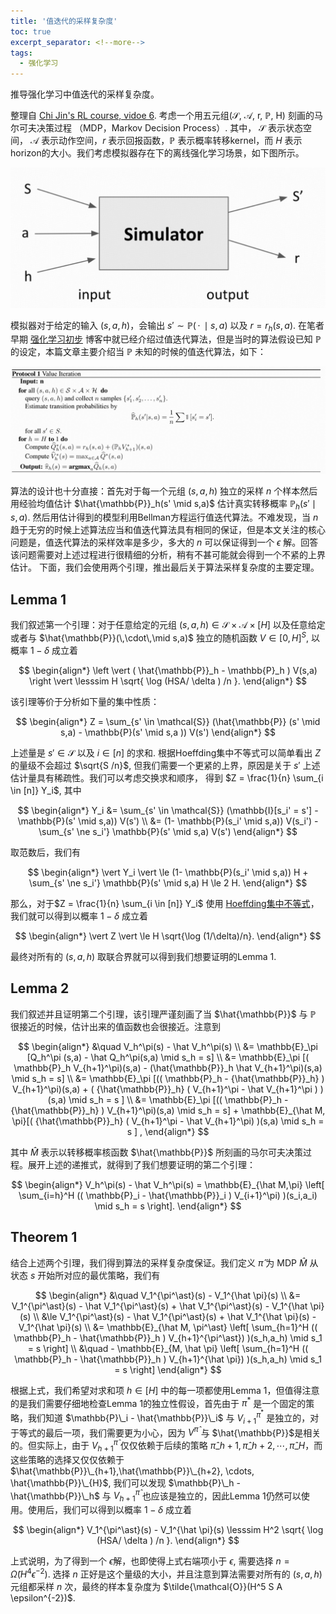 ```yaml
---
title: '值迭代的采样复杂度'
toc: true
excerpt_separator: <!--more-->
tags: 		
  - 强化学习
---
```


推导强化学习中值迭代的采样复杂度。

<!--more-->

整理自 [Chi Jin's RL course, vidoe 6](https://sites.google.com/view/cjin/teaching/ece524).
考虑一个用五元组($\mathcal{S}$, $\mathcal{A}$, r, $\mathbb{P}$, H) 刻画的马尔可夫决策过程 （MDP，Markov Decision Process）. 其中，  $\mathcal{S}$ 表示状态空间， $\mathcal{A}$ 表示动作空间，$r$ 表示回报函数，$\mathbb{P}$ 表示概率转移kernel，而 $H$ 表示horizon的大小。我们考虑模拟器存在下的离线强化学习场景，如下图所示。


![Sim](/images/posts/VI/Sim.png)

模拟器对于给定的输入 $(s,a,h)$，会输出 $s' \sim \mathbb{P}(\,\cdot\, \mid s,a)$ 以及 $r = r_h(s,a)$. 
在笔者早期 [强化学习初步](https://truenobility303.github.io/RL/) 博客中就已经介绍过值迭代算法，但是当时的算法假设已知 $\mathbb{P}$ 的设定，本篇文章主要介绍当 $\mathbb{P}$  未知的时候的值迭代算法，如下：

![VIAlg](/images/posts/VI/VIAlg.png)

算法的设计也十分直接：首先对于每一个元组 $(s,a,h)$ 独立的采样 $n$ 个样本然后用经验均值估计 $\hat{\mathbb{P}}_h(s' \mid s,a)$ 估计真实转移概率 $\mathbb{P}_h(s' \mid s,a)$. 然后用估计得到的模型利用Bellman方程运行值迭代算法。不难发现，当 $n$ 趋于无穷的时候上述算法应当和值迭代算法具有相同的保证，但是本文关注的核心问题是，值迭代算法的采样效率是多少，多大的 $n$ 可以保证得到一个 $\epsilon$ 解。回答该问题需要对上述过程进行很精细的分析，稍有不甚可能就会得到一个不紧的上界估计。 下面，我们会使用两个引理，推出最后关于算法采样复杂度的主要定理。

## Lemma 1

我们叙述第一个引理：对于任意给定的元组 $(s,a,h) \in \mathcal{S} \times \mathcal{A} \times [H]$ 以及任意给定或者与 $\hat{\mathbb{P}}(\,\cdot\,\mid s,a)$ 独立的随机函数 $V \in [0,H]^S$, 以概率 $1-\delta$ 成立着

$$
\begin{align*}
\left \vert ( \hat{\mathbb{P}}_h - \mathbb{P}_h ) V(s,a)  \right \vert \lesssim H \sqrt{ \log (HSA/ \delta )  /n }.
\end{align*}
$$

该引理等价于分析如下量的集中性质：

$$
\begin{align*}
 Z = \sum_{s' \in \mathcal{S}} (\hat{\mathbb{P}} (s' \mid s,a) - \mathbb{P}(s' \mid s,a )) V(s') 
\end{align*}
$$

上述量是 $s' \in \mathcal{S}$ 以及 $i \in [n]$ 的求和. 根据Hoeffding集中不等式可以简单看出 $Z$ 的量级不会超过 $\sqrt{S /n}$, 但我们需要一个更紧的上界，原因是关于 $s'$ 上述估计量具有稀疏性。我们可以考虑交换求和顺序， 得到 $Z = \frac{1}{n} \sum_{i \in [n]} Y_i$, 其中 

$$
\begin{align*}
Y_i &= \sum_{s' \in \mathcal{S}} (\mathbb{I}[s_i' = s'] - \mathbb{P}(s' \mid s,a)) V(s') \\
&= (1- \mathbb{P}(s_i' \mid s,a)) V(s_i') - \sum_{s' \ne s_i'} \mathbb{P}(s' \mid s,a) V(s') 
\end{align*}
$$

取范数后，我们有

$$
\begin{align*}
\vert Y_i \vert \le (1- \mathbb{P}(s_i' \mid s,a)) H + \sum_{s' \ne s_i'} \mathbb{P}(s' \mid s,a) H \le 2 H.
\end{align*}
$$

那么，对于$Z = \frac{1}{n} \sum_{i \in [n]} Y_i$ 使用 [Hoeffding集中不等式](https://truenobility303.github.io/Probabilistic-Inequality/)，我们就可以得到以概率 $1-\delta$ 成立着

$$
\begin{align*}
\vert Z \vert \le H \sqrt{\log (1/\delta)/n}.
\end{align*}
$$

最终对所有的 $(s,a,h)$ 取联合界就可以得到我们想要证明的Lemma 1.

## Lemma 2

我们叙述并且证明第二个引理，该引理严谨刻画了当 $\hat{\mathbb{P}}$ 与
$\mathbb{P}$ 很接近的时候，估计出来的值函数也会很接近。注意到

$$
\begin{align*}
&\quad V_h^\pi(s) - \hat V_h^\pi(s) \\
&= \mathbb{E}_\pi [Q_h^\pi (s,a) - \hat Q_h^\pi(s,a) \mid s_h = s] \\
&= \mathbb{E}_\pi [( \mathbb{P}_h V_{h+1}^\pi)(s,a) - (\hat{\mathbb{P}}_h \hat V_{h+1}^\pi)(s,a) \mid s_h = s] \\
&= \mathbb{E}_\pi [(( \mathbb{P}_h  - {\hat{\mathbb{P}}_h} ) V_{h+1}^\pi)(s,a) + ( {\hat{\mathbb{P}}_h} (  V_{h+1}^\pi - \hat V_{h+1}^\pi ) )(s,a) \mid s_h = s ] \\
&= \mathbb{E}_\pi [(( \mathbb{P}_h  - {\hat{\mathbb{P}}_h} ) V_{h+1}^\pi)(s,a) \mid s_h = s] + \mathbb{E}_{\hat M, \pi}[( {\hat{\mathbb{P}}_h} (   V_{h+1}^\pi - \hat V_{h+1}^\pi) )(s,a) \mid s_h = s ] , 
\end{align*}
$$

其中 $\hat M$ 表示以转移概率核函数 $\hat{\mathbb{P}}$ 所刻画的马尔可夫决策过程。展开上述的递推式，就得到了我们想要证明的第二个引理：

$$
\begin{align*}
V_h^\pi(s) - \hat V_h^\pi(s) = \mathbb{E}_{\hat M,\pi} \left[ 
\sum_{i=h}^H (( \mathbb{P}_i - \hat{\mathbb{P}}_i  ) V_{i+1}^\pi) )(s_i,a_i)
 \mid s_h = s \right].
\end{align*}
$$


## Theorem 1

结合上述两个引理，我们得到算法的采样复杂度保证。我们定义 $\hat \pi$ 为 MDP $\hat M$ 从状态 $s$ 开始所对应的最优策略，我们有

$$
\begin{align*}
&\quad V_1^{\pi^\ast}(s) - V_1^{\hat \pi}(s) \\
&= V_1^{\pi^\ast}(s) - \hat V_1^{\pi^\ast}(s) + \hat V_1^{\pi^\ast}(s) - V_1^{\hat \pi}(s) \\
&\le V_1^{\pi^\ast}(s) - \hat V_1^{\pi^\ast}(s) + \hat V_1^{\hat \pi}(s) - V_1^{\hat \pi}(s) \\
&= \mathbb{E}_{\hat M, \pi^\ast} \left[ 
\sum_{h=1}^H (( \mathbb{P}_h - \hat{\mathbb{P}}_h  ) V_{h+1}^{\pi^\ast}) )(s_h,a_h)
 \mid s_1 = s \right] \\
 &\quad - \mathbb{E}_{M, \hat \pi} \left[ 
\sum_{h=1}^H ((  \mathbb{P}_h - \hat{\mathbb{P}}_h )  V_{h+1}^{\hat \pi}) )(s_h,a_h)
 \mid s_1 = s \right]
\end{align*}
$$

根据上式，我们希望对求和项 $h \in [H]$ 中的每一项都使用Lemma 1，但值得注意的是我们需要仔细地检查Lemma 1的独立性假设，首先由于 $\pi^{\ast}$ 是一个固定的策略，我们知道 $\mathbb{P}\_i - \hat{\mathbb{P}}\_i$ 与 $V_{i+1}^{\pi^\ast}$ 是独立的，对于等式的最后一项，我们需要更为小心，因为 $V^{\hat \pi}$ 与 $\hat{\mathbb{P}}$是相关的。但实际上，由于 $V_{h+1}^{\hat \pi}$ 仅仅依赖于后续的策略 ${\hat \pi}\_{h+1}, \hat \pi\_{h+2},\cdots, \hat \pi\_H$，而这些策略的选择又仅仅依赖于 $\hat{\mathbb{P}}\_{h+1},\hat{\mathbb{P}}\_{h+2}, \cdots, \hat{\mathbb{P}}\_{H}$,  我们可以发现 $\mathbb{P}\_h - \hat{\mathbb{P}}\_h$ 与 $V_{h+1}^{\hat \pi}$ 也应该是独立的，因此Lemma 1仍然可以使用。使用后，我们可以得到以概率 $1-\delta$ 成立着

$$
\begin{align*}
V_1^{\pi^\ast}(s) - V_1^{\hat \pi}(s) \lesssim H^2 \sqrt{ \log (HSA/ \delta )  /n }.
\end{align*}
$$

上式说明，为了得到一个 $\epsilon$解，也即使得上式右端项小于 $\epsilon$, 需要选择 $n = \tilde{\Omega} ( H^4 \epsilon^{-2} )$. 选择 $n$ 正好是这个量级的大小，并且注意到算法需要对所有的 $(s,a,h)$ 元组都采样 $n$ 次，最终的样本复杂度为 $\tilde{\mathcal{O}}(H^5 S A \epsilon^{-2})$.
